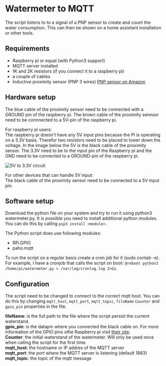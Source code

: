 
# Watermeter to MQTT

  

The script listens to to a signal of a PNP sensor to create and count the water consumption. This can then be shown on a home assistant installation or other tools.

  

## Requirements

- Raspberry pi or equal (with Python3 support)
- MQTT server installed
- 1K and 2K resistors (if you connect it to a raspberry pi)
- a couple of cables
- Inductive proximity sensor (PNP 3 wires) [PNP sensor on Amazon](https://www.amazon.nl/gp/product/B071FR2R85/ref=ppx_yo_dt_b_asin_title_o00_s00?ie=UTF8&language=en_GB&psc=1)


## Hardware setup

The blue cable of the proximity sensor need to be connected with a GROUND pin of the raspberry pi.
The brown cable of the proximity sennsor need to be connnected to a 5V-pin of the raspberry pi.

For raspberry pi users:  
The raspberry pi doesn't have any 5V input pins because the Pi is operating on a 3.3V basis. Therefor two resistors need to be placed to lower down the voltage. In the image below the 5V is the black cable of the proximity sensor. The 3.3V need to be to the input pin of the Raspberry pi and the GND need to be connected to a GROUND-pin of the raspberry pi.

![5V to 3.3V circuit](https://i1.wp.com/randomnerdtutorials.com/wp-content/uploads/2015/09/voltage-divider-circuit.png?resize=408%2C151&quality=100&strip=all&ssl=1)

For other devices that can handle 5V input:  
The black cable of the proximity sensor need to be connected to a 5V input pin.


## Software setup
Download the python file on your system and try to run it using python3 watermeter.py. It is possible you need to install additional python modules. You can do this by calling ```pip3 install <module>```.

The Python script does use following modules:
- RPi.GPIO
- paho.mqtt

To run the script on a regular basis create a cron job for it (sudo contab -e). For example, I have a cronjob that calls the script on boot: ```@reboot python3 /home/pi/watermeter.py > /var/log/cronlog.log 2>&1```.

## Configuration
The script need to be changed to connect to the correct mqtt host. You can do this by changing ```mqtt_host```, ```mqtt_port```, ```mqtt_topic```, ```fileName``` ```Counter``` and ```gpio_pin``` properties in the file.

**fileName**: is the full path to the file where the script persist the current waterstand.  
**gpio_pin**: is the datapin where you connected the black cable on. For more information of the GPIO pins othe Raspberry pi visit [their site](https://www.raspberrypi.org/documentation/usage/gpio/).  
**Counter**: the initial waterstand of the watermeter. WIll only be used once when calling the script for the first time.  
**mqtt_host**: the hostname or IP addres of the MQTT server  
**mqtt_port**: the port where the MQTT server is listening (default 1883)  
**mqtt_topic**: the topic of the mqtt message
